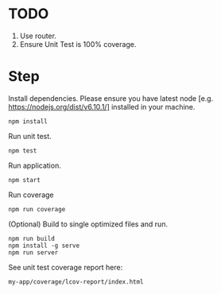 
TODO
=====

1. Use router.
2. Ensure Unit Test is 100% coverage.

Step
=====

Install dependencies. Please ensure you have latest node [e.g. https://nodejs.org/dist/v6.10.1/] installed in your machine.

```
npm install
```

Run unit test.

```
npm test
```

Run application.

```
npm start
```

Run coverage

```
npm run coverage
```

(Optional) Build to single optimized files and run.

```
npm run build
npm install -g serve
npm run server
```

See unit test coverage report here: 

```
my-app/coverage/lcov-report/index.html
```
